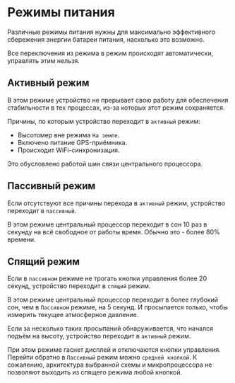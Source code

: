 # Режимы питания

Различные режимы питания нужны для максимально эффективного сбережения энергии батареи питания, насколько это возможно.

Все переключения из режима в режим происходят автоматически, управлять этим нельзя.


## Активный режим

В этом режиме устройство не прерывает свою работу для обеспечения стабильности в тех процессах, из-за которых этот режим сохраняется.

Причины, по которым устройство переходит в `активный` режим:

* Высотомер вне режима `На земле`.
* Включено питание GPS-приёмника.
* Происходит WiFi-синхронизация.

Это обусловлено работой шин связи центрального процессора.


## Пассивный режим

Если отсутствуют все причины перехода в `активный` режим, устройство переходит в `пассивный`.

В этом режиме центральный процессор переходит в сон 10 раз в секунду на всё свободное от работы время. Обычно это - более 80% времени.


## Спящий режим

Если в `пассивном` режиме не трогать кнопки управления более 20 секунд, устройство переходит в `спящий` режим.

В этом режиме центральный процессор переходит в более глубокий сон, чем в `Пассивном` режиме, на 5 секунд. И просыпается только, чтобы измерить текущее атмосферное давление.

Если за несколько таких просыпаний обнаруживается, что начался подъём на высоту, устройство переходит в `активный` режим.

При этом режиме гаснет дисплей и отключаются кнопки управления. Перейти обратно в `Пассивный` режим можно `средней кнопкой`. К сожалению, архитектура выбранной схемы и микропроцессора не позволяют выходить из спящего режима любой кнопкой.
